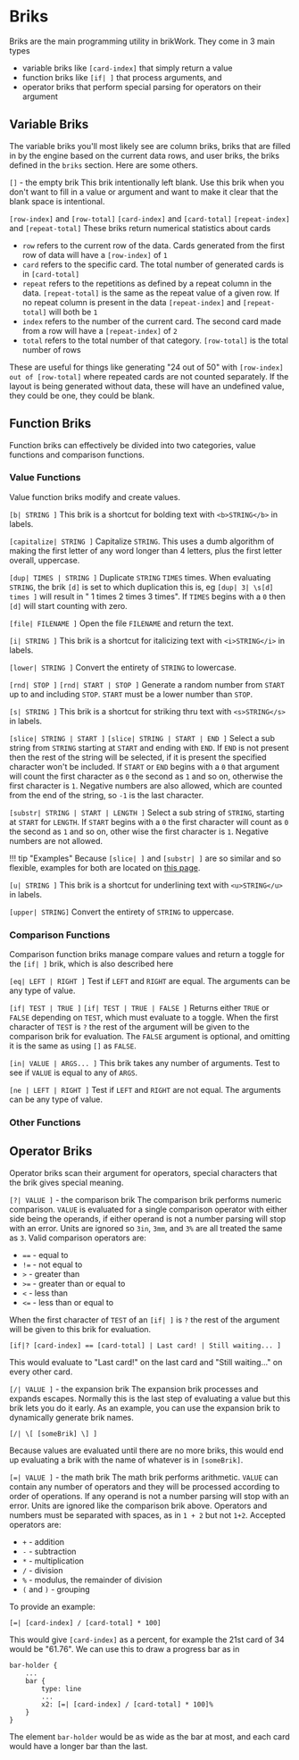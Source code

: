 # Briks
Briks are the main programming utility in brikWork. They come in 3 main types

 * variable briks like `[card-index]` that simply return a value
 * function briks like `[if| ]` that process arguments, and
 * operator briks that perform special parsing for operators on their argument 

## Variable Briks

The variable briks you'll most likely see are column briks, briks that are filled in by the engine based on the current data rows, and user briks, the briks defined in the `briks` section. Here are some others.

`[]` - the empty brik
This brik intentionally left blank. Use this brik when you don't want to fill in a value or argument and want to make it clear that the blank space is intentional.

`[row-index]` and `[row-total]`
`[card-index]` and `[card-total]`
`[repeat-index]` and `[repeat-total]`
These briks return numerical statistics about cards

 * `row` refers to the current row of the data. Cards generated from the first row of data will have a `[row-index]` of `1`
 * `card` refers to the specific card. The total number of generated cards is in `[card-total]`
 * `repeat` refers to the repetitions as defined by a repeat column in the data. `[repeat-total]` is the same as the repeat value of a given row. If no repeat column is present in the data `[repeat-index]` and `[repeat-total]` will both be `1`
 * `index` refers to the number of the current card. The second card made from a row will have a `[repeat-index]` of `2`
 * `total` refers to the total number of that category. `[row-total]` is the total number of rows

These are useful for things like generating "24 out of 50" with `[row-index] out of [row-total]` where repeated cards are not counted separately. If the layout is being generated without data, these will have an undefined value, they could be one, they could be blank.

## Function Briks

Function briks can effectively be divided into two categories, value functions and comparison functions.

### Value Functions

Value function briks modify and create values.

`[b| STRING ]`
This brik is a shortcut for bolding text with `<b>STRING</b>` in labels.

`[capitalize| STRING ]`
Capitalize `STRING`. This uses a dumb algorithm of making the first letter of any word longer than 4 letters, plus the first letter overall, uppercase.

`[dup| TIMES | STRING ]`
Duplicate `STRING` `TIMES` times. When evaluating `STRING`, the brik `[d]` is set to which duplication this is, eg `[dup| 3| \s[d] times ]` will result in " 1 times 2 times 3 times". If `TIMES` begins with a `0` then `[d]` will start counting with zero.

`[file| FILENAME ]`
Open the file `FILENAME` and return the text.

`[i| STRING ]`
This brik is a shortcut for italicizing text with `<i>STRING</i>` in labels.

`[lower| STRING ]`
Convert the entirety of `STRING` to lowercase.

`[rnd| STOP ]`
`[rnd| START | STOP ]`
Generate a random number from `START` up to and including `STOP`. `START` must be a lower number than `STOP`. 

`[s| STRING ]`
This brik is a shortcut for striking thru text with `<s>STRING</s>` in labels.

`[slice| STRING | START ]`
`[slice| STRING | START | END ]`
Select a sub string from `STRING` starting at `START` and ending with `END`. If `END` is not present then the rest of the string will be selected, if it is present the specified character won't be included. If `START` or `END` begins with a `0` that argument will count the first character as `0` the second as `1` and so on, otherwise the first character is `1`. Negative numbers are also allowed, which are counted from the end of the string, so `-1` is the last character.

`[substr| STRING | START | LENGTH ]`
Select a sub string of `STRING`, starting at `START` for `LENGTH`. If `START` begins with a `0` the first character will count as `0` the second as `1` and so on, other wise the first character is `1`. Negative numbers are not allowed.

!!! tip "Examples"
    Because `[slice| ]` and `[substr| ]` are so similar and so flexible, examples for both are located on  [this page](../Selecting-Strings/).

`[u| STRING ]`
This brik is a shortcut for underlining text with `<u>STRING</u>` in labels.

`[upper| STRING]`
Convert the entirety of `STRING` to uppercase.


### Comparison Functions

Comparison function briks manage compare values and return a toggle for the `[if| ]` brik, which is also described here

`[eq| LEFT | RIGHT ]`
Test if `LEFT` and `RIGHT` are equal. The arguments can be any type of value.

`[if| TEST | TRUE ]`
`[if| TEST | TRUE | FALSE ]`
Returns either `TRUE` or `FALSE` depending on `TEST`, which must evaluate to a toggle. When the first character of `TEST` is `?` the rest of the argument will be given to the comparison brik for evaluation. The `FALSE` argument is optional, and omitting it is the same as using `[]` as `FALSE`.

`[in| VALUE | ARGS... ]`
This brik takes any number of arguments. Test to see if `VALUE` is equal to any of `ARGS`.

`[ne | LEFT | RIGHT ]`
Test if `LEFT` and `RIGHT` are not equal. The arguments can be any type of value.

### Other Functions


## Operator Briks

Operator briks scan their argument for operators, special characters that the brik gives special meaning.

`[?| VALUE ]` - the comparison brik
The comparison brik performs numeric comparison. `VALUE` is evaluated for a single comparison operator with either side being the operands, if either operand is not a number parsing will stop with an error. Units are ignored so `3in`,  `3mm`, and `3%` are all treated the same as `3`.
Valid comparison operators are:

 * `==` - equal to
 * `!=` - not equal to
 * `>` - greater than
 * `>=` - greater than or equal to
 * `<` - less than
 * `<=` - less than or equal to

When the first character of `TEST` of an `[if| ]` is `?` the rest of the argument will be given to this brik for evaluation.
```none
[if|? [card-index] == [card-total] | Last card! | Still waiting... ]
```
This would evaluate to "Last card!" on the last card and "Still waiting..." on every other card.

`[/| VALUE ]` - the expansion brik
The expansion brik processes and expands escapes. Normally this is the last step of evaluating a value but this brik lets you do it early. As an example, you can use the expansion brik to dynamically generate brik names.
```none
[/| \[ [someBrik] \] ]
```
Because values are evaluated until there are no more briks, this would end up evaluating a brik with the name of whatever is in `[someBrik]`.

`[=| VALUE ]` - the math brik
The math brik performs arithmetic. `VALUE` can contain any number of operators and they will be processed according to order of operations. If any operand is not a number parsing will stop with an error. Units are ignored like the comparison brik above. Operators and numbers must be separated with spaces, as in `1 + 2` but not `1+2`.
Accepted operators are:

 * `+` - addition
 * `-` - subtraction
 * `*` - multiplication
 * `/` - division
 * `%` - modulus, the remainder of division
 * `(` and `)` - grouping

To provide an example:

    [=| [card-index] / [card-total] * 100]

This would give `[card-index]` as a percent, for example the 21st card of 34 would be "61.76". We can use this to draw a progress bar as in

    bar-holder {
        ...
        bar {
            type: line
            ...
            x2: [=| [card-index] / [card-total] * 100]%
        }
    }

The element `bar-holder` would be as wide as the bar at most, and each card would have a longer bar than the last.